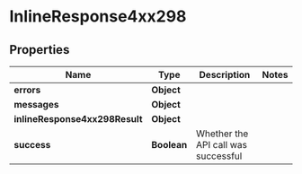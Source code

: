 # InlineResponse4xx298

## Properties
Name | Type | Description | Notes
------------ | ------------- | ------------- | -------------
**errors** | **Object** |  | 
**messages** | **Object** |  | 
**inlineResponse4xx298Result** | **Object** |  | 
**success** | **Boolean** | Whether the API call was successful | 
